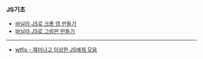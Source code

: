### JS기초
- [바닐라 JS로 크롬 앱 만들기](https://nomadcoders.co/javascript-for-beginners)
- [바닐라 JS로 그림판 만들기](https://nomadcoders.co/javascript-for-beginners-2)
---
- [wtfjs - 재미나고 이상한 JS예제 모음](https://github.com/denysdovhan/wtfjs)
